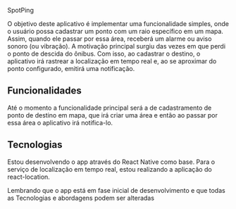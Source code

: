 SpotPing

O objetivo deste aplicativo é implementar uma funcionalidade simples, onde o usuário possa cadastrar um ponto com um raio específico em um mapa. Assim, quando ele passar por essa área, receberá um alarme ou aviso sonoro (ou vibração). A motivação principal surgiu das vezes em que perdi o ponto de descida do ônibus. Com isso, ao cadastrar o destino, o aplicativo irá rastrear a localização em tempo real e, ao se aproximar do ponto configurado, emitirá uma notificação.








## Funcionalidades

Até o momento a funcionalidade principal será a de cadastramento de ponto de destino em mapa, que irá criar uma área e então ao passar por essa área o aplicativo irá notifica-lo. 

## Tecnologias 
Estou desenvolvendo o app através do React Native como base.
Para o serviço de localização em tempo real, estou realizando a aplicação do react-location. 


Lembrando que o app está em fase inicial de desenvolvimento e que todas as Tecnologias e abordagens podem ser alteradas
